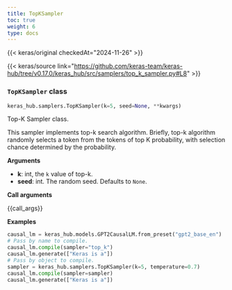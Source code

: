 ```yaml
---
title: TopKSampler
toc: true
weight: 6
type: docs
---
```


{{< keras/original checkedAt="2024-11-26" >}}

{{< keras/source link="https://github.com/keras-team/keras-hub/tree/v0.17.0/keras_hub/src/samplers/top_k_sampler.py#L8" >}}

### `TopKSampler` class

```python
keras_hub.samplers.TopKSampler(k=5, seed=None, **kwargs)
```

Top-K Sampler class.

This sampler implements top-k search algorithm. Briefly, top-k algorithm
randomly selects a token from the tokens of top K probability, with
selection chance determined by the probability.

**Arguments**

- **k**: int, the `k` value of top-k.
- **seed**: int. The random seed. Defaults to `None`.

**Call arguments**

{{call\_args}}

**Examples**

```python
causal_lm = keras_hub.models.GPT2CausalLM.from_preset("gpt2_base_en")
# Pass by name to compile.
causal_lm.compile(sampler="top_k")
causal_lm.generate(["Keras is a"])
# Pass by object to compile.
sampler = keras_hub.samplers.TopKSampler(k=5, temperature=0.7)
causal_lm.compile(sampler=sampler)
causal_lm.generate(["Keras is a"])
```
